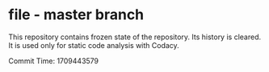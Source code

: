 # file - master branch

This repository contains frozen state of the repository.
Its history is cleared. It is used only for static code
analysis with Codacy.

Commit Time: 1709443579